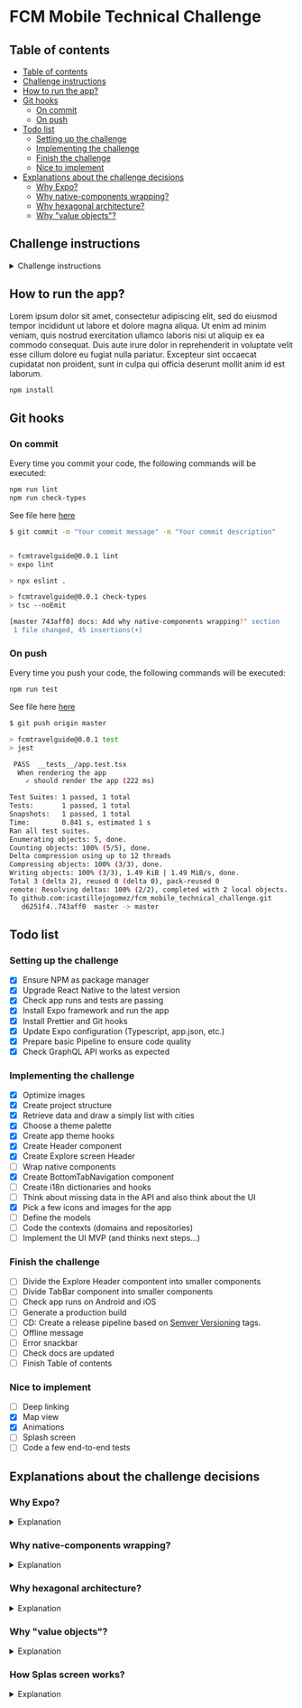 # FCM Mobile Technical Challenge

## Table of contents

* [Table of contents](#table-of-contents)
* [Challenge instructions](#challenge-instructions)
* [How to run the app?](#how-to-run-the-app-)
* [Git hooks](#git-hooks)
  + [On commit](#on-commit)
  + [On push](#on-push)
* [Todo list](#todo-list)
  + [Setting up the challenge](#setting-up-the-challenge)
  + [Implementing the challenge](#implementing-the-challenge)
  + [Finish the challenge](#finish-the-challenge)
  + [Nice to implement](#nice-to-implement)
* [Explanations about the challenge decisions](#explanations-about-the-challenge-decisions)
  + [Why Expo?](#why-expo-)
  + [Why native-components wrapping?](#why-native-components-wrapping-)
  + [Why hexagonal architecture?](#why-hexagonal-architecture-)
  + [Why "value objects"?](#why--value-objects--)


## Challenge instructions

<details>
  <summary>Challenge instructions</summary>

  ## What
  FCM Digital team want to launch a new shiny travel guide app. We found that we have the chance to deliver a great product to our travelers. All best information about main world cities in their hands.

  ## Why
  Our current app is the best business itinerary app for FCM customers and we want to offer them a good curated travel guide, without risking the usability of main app in terms of disk usage and complexity. KISS principle.

  ## How
  As we are tech enthusiasts we want to improve our infrastructure, so we decided to implement a GraphQL API to be consumed by our frontend team. Many developers love this technology and after some research we think it fits perfectly for mobile and web apps using React. 

  We need your help to build a first prototype in react native, so we can test the potential of using this technology.

  ## Brief
  First version of the app needs to have following things:
  - Home screen with cities list
  - Detail city screen or embedded component in the list with some useful information as city name, currency, some monuments to visit and some restaurants

  ## Delivery
  Final solution is up to you, there are as many solutions as developers exists. You decide how to present the MVP taking design, usability, architecture and completeness decisions.

  ## How to use challenge API
  To run GraphQL API execute following command

  ````
  yarn run graphql
  ````

  It will launch a local graphql in ```http://localhost:3000/``` to use as graphql endpoint in your app.

  This local server gives you all data from ```db.js``` file and you can test your graphql queries with integrated GraphiQL IDE in ```http://localhost:3000/graphql```

  ````
  Example queries

  query {
    City(id: 2) {
      name
    }
  }

  query {
    allCities {
      name
    }
  }
  ````

  ## How to use Graphql in react native

  React native community recommends Apollo Client as the best library to use GraphQL in mobile (Visit https://www.apollographql.com/docs/react/)
</details>

## How to run the app?

Lorem ipsum dolor sit amet, consectetur adipiscing elit, sed do eiusmod tempor incididunt ut labore et dolore magna aliqua. Ut enim ad minim veniam, quis nostrud exercitation ullamco laboris nisi ut aliquip ex ea commodo consequat. Duis aute irure dolor in reprehenderit in voluptate velit esse cillum dolore eu fugiat nulla pariatur. Excepteur sint occaecat cupidatat non proident, sunt in culpa qui officia deserunt mollit anim id est laborum.

```bash
npm install
```

## Git hooks

### On commit

Every time you commit your code, the following commands will be executed:

```bash
npm run lint
npm run check-types
```
See file here [here](/.husky/pre-commit)

```bash
$ git commit -m "Your commit message" -m "Your commit description"


> fcmtravelguide@0.0.1 lint
> expo lint

> npx eslint .

> fcmtravelguide@0.0.1 check-types
> tsc --noEmit

[master 743aff0] docs: Add why native-components wrapping?" section
 1 file changed, 45 insertions(+)
```

### On push

Every time you push your code, the following commands will be executed:

```bash
npm run test
```
See file here [here](/.husky/pre-push)

```bash
$ git push origin master

> fcmtravelguide@0.0.1 test
> jest

 PASS  __tests__/app.test.tsx
  When rendering the app
    ✓ should render the app (222 ms)

Test Suites: 1 passed, 1 total
Tests:       1 passed, 1 total
Snapshots:   1 passed, 1 total
Time:        0.841 s, estimated 1 s
Ran all test suites.
Enumerating objects: 5, done.
Counting objects: 100% (5/5), done.
Delta compression using up to 12 threads
Compressing objects: 100% (3/3), done.
Writing objects: 100% (3/3), 1.49 KiB | 1.49 MiB/s, done.
Total 3 (delta 2), reused 0 (delta 0), pack-reused 0
remote: Resolving deltas: 100% (2/2), completed with 2 local objects.
To github.com:icastillejogomez/fcm_mobile_technical_challenge.git
   d6251f4..743aff0  master -> master
```

## Todo list

### Setting up the challenge

- [x] Ensure NPM as package manager
- [x] Upgrade React Native to the latest version
- [x] Check app runs and tests are passing
- [x] Install Expo framework and run the app
- [x] Install Prettier and Git hooks
- [x] Update Expo configuration (Typescript, app.json, etc.)
- [x] Prepare basic Pipeline to ensure code quality
- [x] Check GraphQL API works as expected

### Implementing the challenge

- [x] Optimize images
- [x] Create project structure
- [x] Retrieve data and draw a simply list with cities
- [x] Choose a theme palette
- [x] Create app theme hooks
- [x] Create Header component
- [x] Create Explore screen Header
- [ ] Wrap native components
- [x] Create BottomTabNavigation component
- [ ] Create i18n dictionaries and hooks
- [ ] Think about missing data in the API and also think about the UI
- [x] Pick a few icons and images for the app
- [ ] Define the models
- [ ] Code the contexts (domains and repositories)
- [ ] Implement the UI MVP (and thinks next steps...)

### Finish the challenge

- [ ] Divide the Explore Header compontent into smaller components
- [ ] Divide TabBar component into smaller components
- [ ] Check app runs on Android and iOS
- [ ] Generate a production build
- [ ] CD: Create a release pipeline based on [Semver Versioning](https://semver.org/) tags.
- [ ] Offline message
- [ ] Error snackbar
- [ ] Check docs are updated
- [ ] Finish Table of contents

### Nice to implement

- [ ] Deep linking
- [x] Map view
- [x] Animations
- [ ] Splash screen
- [ ] Code a few end-to-end tests

## Explanations about the challenge decisions

### Why Expo?

<details>
  <summary>Explanation</summary>
  <br />
  Expo is a React Native framework that allows you to build native iOS and Android apps using JavaScript and React. It is a great tool for building cross-platform apps and it is easy to use. It also has a lot of community support and a lot of plugins that can be used to extend the functionality of the framework. Eventhough in the past was a risky choice, nowadays is worth it. With Expo we can spend time on the business logic and what users want and not on the platform specifics.
</details>

### Why native-components wrapping?

<details>
  <summary>Explanation</summary>
  <br />
  Lorem ipsum dolor sit amet, consectetur adipiscing elit, sed do eiusmod tempor incididunt ut labore et dolore magna aliqua. Ut enim ad minim veniam, quis nostrud exercitation ullamco laboris nisi ut aliquip ex ea commodo consequat. Duis aute irure dolor in reprehenderit in voluptate velit esse cillum dolore eu fugiat nulla pariatur. Excepteur sint occaecat cupidatat non proident, sunt in culpa qui officia deserunt mollit anim id est laborum.
  <br />

  ```typescript
  import { Text, StyleSheet } from 'react-native'
  import type { TextProps } from 'react-native'

  export type FMCTextVariant = 'default' | 'inherit' | 'title' | 'caption'
  export type FMCTextWeight = 'normal' | 'bold' | '100' | '200' | '300' | '400' | '500' | '600' | '700' | '800' | '900'
  export type FMCTextColor = 'default' | 'inherit' | 'primary' | 'secondary' | 'tertiary' | 'error' | 'warning' | 'success' | 'info'

  export type FMCTextProps = TextProps & {
    variant?: FMCTextVariant
    weight?: FMCTextWeight
    color?: FMCTextColor
    size?: FMCTextSize
  }

  export const FMCText = (props: FMCTextProps) => {
    const { variant = 'default', weight = 'normal', color = 'default', size = 'medium', ...rest } = props

    return (
      <Text
        {...rest}
        style={[
          {
            fontWeight: weight,
            color: color,
            fontSize: size,
          },
          rest.style,
        ]}
      />
    )
  }

  const styles = StyleSheet.create({})
  ```
</details>

### Why hexagonal architecture?

<details>
  <summary>Explanation</summary>
  <br />
  Hexagonal architecture is a software design pattern that helps to organize code into smaller, more manageable modules. It is based on the idea of dividing a system into discrete, independent modules that communicate with each other through well-defined interfaces. Each module has a clear responsibility and is responsible for a specific part of the system. This helps to keep the code modular and easier to understand and maintain.
</details>

### Why "value objects"?

<details>
  <summary>Explanation</summary>
  <br />

  Lorem ipsum dolor sit amet, consectetur adipiscing elit, sed do eiusmod tempor incididunt ut labore et dolore magna aliqua. Ut enim ad minim veniam, quis nostrud exercitation ullamco laboris nisi ut aliquip ex ea commodo consequat. Duis aute irure dolor in reprehenderit in voluptate velit esse cillum dolore eu fugiat nulla pariatur. Excepteur sint occaecat cupidatat non proident, sunt in culpa qui officia deserunt mollit anim id est laborum.

  ```typescript
  class City {
    ...
    private readonly name: CityName // <-- Why CityName instead of simple string type?
    ...


    ...
  }

  class CityName extends StringValueObject {
    constructor(name: string) {
      super(name)
      this.ensureCityNameIsNonEmpty()
    }

    private ensureCityNameIsNonEmpty(): void {
      const value = this.getValue()
      if (value.length === 0) {
        throw new Error('City name cannot be empty')
      }
    }
  }
  ```
</details>

### How Splas screen works?

<details>
  <summary>Explanation</summary>
  <br />
  Lorem ipsum dolor sit amet, consectetur adipiscing elit, sed do eiusmod tempor incididunt ut labore et dolore magna aliqua. Ut enim ad minim veniam, quis nostrud exercitation ullamco laboris nisi ut aliquip ex ea commodo consequat. Duis aute irure dolor in reprehenderit in voluptate velit esse cillum dolore eu fugiat nulla pariatur. Excepteur sint occaecat cupidatat non proident, sunt in culpa qui officia deserunt mollit anim id est laborum.
</details>  